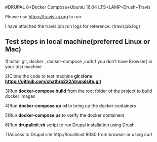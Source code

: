 #DRUPAL 8+Docker Compose+Ubuntu 16.04 LTS+LAMP+Drush+Travis

Please use https://travis-ci.org to run.

I have attached the travis job run logs for reference. (travisjob.log)

## Test steps in local machine(preferred Linux or Mac)

1)Install git, docker , docker-compose ,curl(if you don't have Browser) in your test machine

2)Clone the code to test machine
  **git clone https://github.com/chathra222/drupalsite.git**

3)Run **docker-compose build** from the root folder of the project to build docker images

4)Run **docker-compose up -d** to bring up the docker containers

5)Run **docker-compose ps** to verify the docker containers

6)Run **drupalinit.sh**  script to run Drupal installation using Drush

7)Access to Drupal site http://localhost:8080  from browser or using curl
